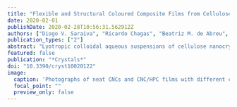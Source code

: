 ```yaml
---
title: "Flexible and Structural Coloured Composite Films from Cellulose Nanocrystals/Hydroxypropyl Cellulose Lyotropic Suspensions"
date: 2020-02-01
publishDate: 2020-02-28T10:56:31.562912Z
authors: ["Diogo V. Saraiva", "Ricardo Chagas", "Beatriz M. de Abreu", "Cláudia N. Gouveia", "Pedro E. S. Silva", "Maria Helena Godinho", "Susete N. Fernandes"]
publication_types: ["2"]
abstract: "Lyotropic colloidal aqueous suspensions of cellulose nanocrystals (CNCs) can, after solvent evaporation, retain their chiral nematic arrangement. As water is removed the pitch value of the suspension decreases and structural colour-generating films, which are mechanically brittle in nature, can be obtained. Increasing their flexibility while keeping the chiral nematic structure and biocompatible nature is a challenging task. However, if achievable, this will promote their use in new and interesting applications. In this study, we report on the addition of different amounts of hydroxypropyl cellulose (HPC) to CNCs suspension within the coexistence of the isotropic-anisotropic phases and infer the influence of this cellulosic derivative on the properties of the obtained solid films. It was possible to add 50 wt.% of HPC to a CNCs aqueous suspension (to obtain a 50/50 solids ratio) without disrupting the LC phase of CNCs and maintaining a left-handed helical structure in the obtained films. When 30 wt.% of HPC was added to the suspension of CNCs, a strong colouration in the film was still observed. This colour shifts to the near-infrared region as the HPC content in the colloidal suspension increases to 40 wt.% or 50 wt.% The all-cellulosic composite films present an increase in the maximum strain as the concentration of HPC increases, as shown by the bending experiments and an improvement in their thermal properties."
featured: false
publication: "*Crystals*"
doi: "10.3390/cryst10020122"
image:
  caption: 'Photographs of neat CNCs and CNC/HPC films with different content of HPC taken under uncollimated unpolarised white light.'
  focal_point: ""
  preview_only: false
---
```

